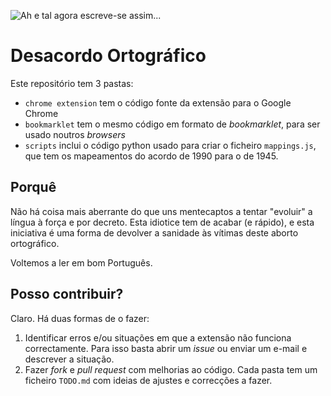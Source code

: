 ![Ah e tal agora escreve-se assim...](https://raw.github.com/brecke/desacordo_ortografico/master/images/fuck-that-bitch-yao-ming.png)

# Desacordo Ortográfico

Este repositório tem 3 pastas:

* `chrome extension` tem o código fonte da extensão para o Google Chrome
* `bookmarklet` tem o mesmo código em formato de *bookmarklet*, para ser usado noutros *browsers*
* `scripts` inclui o código python usado para criar o ficheiro `mappings.js`, que tem os mapeamentos do acordo de 1990 para o de 1945.

## Porquê

Não há coisa mais aberrante do que uns mentecaptos a tentar "evoluir" a
língua à força e por decreto. Esta idiotice tem de acabar (e rápido), e esta
iniciativa é uma forma de devolver a sanidade às vítimas deste aborto
ortográfico.

Voltemos a ler em bom Português.

## Posso contribuir?

Claro. Há duas formas de o fazer:

1. Identificar erros e/ou situações em que a extensão não funciona correctamente. Para isso basta abrir um *issue* ou enviar um e-mail e descrever a situação.
2. Fazer *fork* e *pull request* com melhorias ao código. Cada pasta tem um ficheiro `TODO.md` com ideias de ajustes e correcções a fazer.


